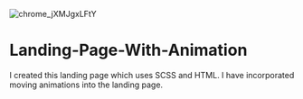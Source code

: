 ![chrome_jXMJgxLFtY](https://user-images.githubusercontent.com/68423198/113913409-36039f00-97d4-11eb-83ac-2536f2f9da7b.png)

# Landing-Page-With-Animation
I created this landing page which uses SCSS and HTML. I have incorporated moving animations into the landing page.
